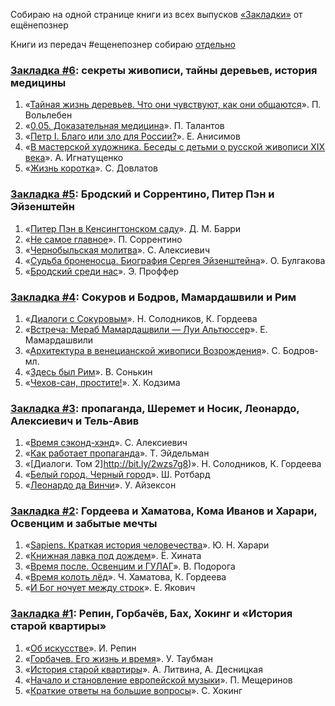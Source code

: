<!-- Yandex.Metrika counter -->
<script type="text/javascript" >
   (function(m,e,t,r,i,k,a){m[i]=m[i]||function(){(m[i].a=m[i].a||[]).push(arguments)};
   m[i].l=1*new Date();k=e.createElement(t),a=e.getElementsByTagName(t)[0],k.async=1,k.src=r,a.parentNode.insertBefore(k,a)})
   (window, document, "script", "https://mc.yandex.ru/metrika/tag.js", "ym");

   ym(54428956, "init", {
        clickmap:true,
        trackLinks:true,
        accurateTrackBounce:true,
        webvisor:true
   });
</script>
<noscript><div><img src="https://mc.yandex.ru/watch/54428956" style="position:absolute; left:-9999px;" alt="" /></div></noscript>
<!-- /Yandex.Metrika counter -->

Собираю на одной странице книги из всех выпусков [«Закладки»](https://www.youtube.com/watch?v=cssTaTNOYRA&list=PLKQxqJVnCqzE6m06JQwfS7gknUPeND2YL) от ещёнепознер

Книги из передач #ещенепознер собираю [отдельно](/../yetnopozner_books)

### [Закладка #6](https://youtu.be/4dSCpYNKdHY): секреты живописи, тайны деревьев, история медицины
1. «[Тайная жизнь деревьев. Что они чувствуют, как они общаются](http://bit.ly/30jjRO8)». П. Вольлебен
2. «[0,05. Доказательная медицина](http://bit.ly/2Xw8YvI)». П. Талантов
3. «[Петр I. Благо или зло для России?](http://bit.ly/2S0pfCW)». Е. Анисимов
4. «[В мастерской художника. Беседы с детьми о русской живописи XIX века](http://bit.ly/2XQLeBJ)». А. Игнатущенко
5. «[Жизнь коротка](http://bit.ly/2Jk4FLi)». С. Довлатов

### [Закладка #5](https://youtu.be/X1COVohJy68): Бродский и Соррентино, Питер Пэн и Эйзенштейн
1. «[Питер Пэн в Кенсингтонском саду](http://bit.ly/2FFpNJJ)». Д. М. Барри
2. «[Не самое главное](http://bit.ly/2ICsWfa)». П. Соррентино
3. «[Чернобыльская молитва](http://bit.ly/2WYAmx2)». С. Алексиевич
4. «[Судьба броненосца. Биография Сергея Эйзенштейна](http://bit.ly/2x9x4wv)». О. Булгакова
5. «[Бродский среди нас](http://bit.ly/2IDidkD)». Э. Проффер

### [Закладка #4](https://youtu.be/qTjjxZP9pQc): Сокуров и Бодров, Мамардашвили и Рим
1. «[Диалоги с Сокуровым](http://bit.ly/2KCkYDZ)». Н. Солодников, К. Гордеева
2. «[Встреча: Мераб Мамардашвили — Луи Альтюссер](http://bit.ly/2IqHhtK)». Е. Мамардашвили
3. «[Архитектура в венецианской живописи Возрождения](http://bit.ly/2MC9d31)». С. Бодров-мл.
4. «[Здесь был Рим](http://bit.ly/2EZTV23)». В. Сонькин
5. «[Чехов-сан, простите!](http://bit.ly/2WWwIrw)». Х. Кодзима

### [Закладка #3](https://youtu.be/ttgJGjMVq34): пропаганда, Шеремет и Носик, Леонардо, Алексиевич и Тель-Авив
1. «[Время сэконд-хэнд](http://bit.ly/2HP7keU)». С. Алексиевич
2. «[Как работает пропаганда](http://bit.ly/2HOYGNr)». Т. Эйдельман
3. «[Диалоги. Том 2]http://bit.ly/2wzs7g8)». Н. Солодников, К. Гордеева
4. «[Белый город. Черный город](http://bit.ly/2EP1IzD)». Ш. Ротбард
5. «[Леонардо да Винчи](http://bit.ly/2JRMnCl)». У. Айзексон

### [Закладка #2](https://youtu.be/hlvqpaeTe5I): Гордеева и Хаматова, Кома Иванов и Харари, Освенцим и забытые мечты
1. «[Sapiens. Краткая история человечества](http://bit.ly/2EBdzRs)». Ю. Н. Харари
2. «[Книжная лавка под дождем](http://bit.ly/2HVFc90)». Ё. Хината
3. «[Время после. Освенцим и ГУЛАГ](http://bit.ly/2wlTwCg)». В. Подорога
4. «[Время колоть лёд](http://bit.ly/2WqoMhY)». Ч. Хаматова, К. Гордеева
5. «[И Бог ночует между строк](http://bit.ly/2HFeliE)». Е. Якович

### [Закладка #1](https://youtu.be/cssTaTNOYRA): Репин, Горбачёв, Бах, Хокинг и «История старой квартиры»
1. «[Об искусстве](http://bit.ly/2JOFaSN)». И. Репин
2. «[Горбачев. Его жизнь и время](http://bit.ly/2Yzmg6D)». У. Таубман
3. «[История старой квартиры](http://bit.ly/2VzS2OQ)». А. Литвина, А. Десницкая
4. «[Начало и становление европейской музыки](http://bit.ly/2Qa2dIU)». П. Мещеринов
5. «[Краткие ответы на большие вопросы](http://bit.ly/2HIVF0e)». С. Хокинг
